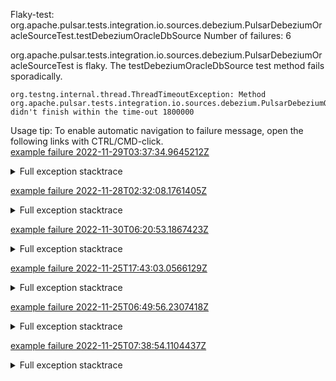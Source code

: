         
Flaky-test: org.apache.pulsar.tests.integration.io.sources.debezium.PulsarDebeziumOracleSourceTest.testDebeziumOracleDbSource
Number of failures: 6

org.apache.pulsar.tests.integration.io.sources.debezium.PulsarDebeziumOracleSourceTest is flaky. The testDebeziumOracleDbSource test method fails sporadically.

```
org.testng.internal.thread.ThreadTimeoutException: Method org.apache.pulsar.tests.integration.io.sources.debezium.PulsarDebeziumOracleSourceTest.testDebeziumOracleDbSource() didn't finish within the time-out 1800000
```

Usage tip: To enable automatic navigation to failure message, open the following links with CTRL/CMD-click.  
[example failure 2022-11-29T03:37:34.9645212Z](https://github.com/apache/pulsar/actions/runs/3566543658/jobs/6001704158#step:11:33966)  


<details>
<summary>Full exception stacktrace</summary>
<code><pre>
org.testng.internal.thread.ThreadTimeoutException: Method org.apache.pulsar.tests.integration.io.sources.debezium.PulsarDebeziumOracleSourceTest.testDebeziumOracleDbSource() didn't finish within the time-out 1800000
	at java.base@17.0.5/java.lang.Thread.sleep(Native Method)
	at app//org.apache.pulsar.tests.integration.io.sources.debezium.DebeziumOracleDbSourceTester.waitForOracleStatus(DebeziumOracleDbSourceTester.java:183)
	at app//org.apache.pulsar.tests.integration.io.sources.debezium.DebeziumOracleDbSourceTester.prepareSource(DebeziumOracleDbSourceTester.java:155)
	at app//org.apache.pulsar.tests.integration.io.sources.PulsarIOSourceRunner.prepareSource(PulsarIOSourceRunner.java:117)
	at app//org.apache.pulsar.tests.integration.io.sources.debezium.PulsarIODebeziumSourceRunner.internalTestSource(PulsarIODebeziumSourceRunner.java:75)
	at app//org.apache.pulsar.tests.integration.io.sources.debezium.PulsarIODebeziumSourceRunner.testSource(PulsarIODebeziumSourceRunner.java:66)
	at app//org.apache.pulsar.tests.integration.io.sources.debezium.PulsarDebeziumOracleSourceTest.testDebeziumOracleDbConnect(PulsarDebeziumOracleSourceTest.java:85)
	at app//org.apache.pulsar.tests.integration.io.sources.debezium.PulsarDebeziumOracleSourceTest.testDebeziumOracleDbSource(PulsarDebeziumOracleSourceTest.java:48)
	at java.base@17.0.5/jdk.internal.reflect.NativeMethodAccessorImpl.invoke0(Native Method)
	at java.base@17.0.5/jdk.internal.reflect.NativeMethodAccessorImpl.invoke(NativeMethodAccessorImpl.java:77)
	at java.base@17.0.5/jdk.internal.reflect.DelegatingMethodAccessorImpl.invoke(DelegatingMethodAccessorImpl.java:43)
	at java.base@17.0.5/java.lang.reflect.Method.invoke(Method.java:568)
	at app//org.testng.internal.invokers.MethodInvocationHelper.invokeMethod(MethodInvocationHelper.java:139)
	at app//org.testng.internal.invokers.InvokeMethodRunnable.runOne(InvokeMethodRunnable.java:47)
	at app//org.testng.internal.invokers.InvokeMethodRunnable.call(InvokeMethodRunnable.java:76)
	at app//org.testng.internal.invokers.InvokeMethodRunnable.call(InvokeMethodRunnable.java:11)
	at java.base@17.0.5/java.util.concurrent.FutureTask.run(FutureTask.java:264)
	at java.base@17.0.5/java.util.concurrent.ThreadPoolExecutor.runWorker(ThreadPoolExecutor.java:1136)
	at java.base@17.0.5/java.util.concurrent.ThreadPoolExecutor$Worker.run(ThreadPoolExecutor.java:635)
	at java.base@17.0.5/java.lang.Thread.run(Thread.java:833)

2022-11-29T03:37:34,689 - INFO  - [TestNG-method=testDebeziumOracleDbSource-1:PulsarCluster@346] - Successfully stop external service debezium-oracledb-12c
2022-11-29T03:37:34,746 - INFO  - [TestNG-method=testDebeziumOracleDbSource-1:PulsarClientImpl@731] - Client closing. URL: pulsar://localhost:49169
</pre></code>
</details>

[example failure 2022-11-28T02:32:08.1761405Z](https://github.com/apache/pulsar/actions/runs/3560857647/jobs/5981555719#step:11:34456)  


<details>
<summary>Full exception stacktrace</summary>
<code><pre>
org.testng.internal.thread.ThreadTimeoutException: Method org.apache.pulsar.tests.integration.io.sources.debezium.PulsarDebeziumOracleSourceTest.testDebeziumOracleDbSource() didn't finish within the time-out 1800000
	at java.base@17.0.5/java.lang.Thread.sleep(Native Method)
	at app//org.apache.pulsar.tests.integration.io.sources.debezium.DebeziumOracleDbSourceTester.waitForOracleStatus(DebeziumOracleDbSourceTester.java:183)
	at app//org.apache.pulsar.tests.integration.io.sources.debezium.DebeziumOracleDbSourceTester.prepareSource(DebeziumOracleDbSourceTester.java:155)
	at app//org.apache.pulsar.tests.integration.io.sources.PulsarIOSourceRunner.prepareSource(PulsarIOSourceRunner.java:117)
	at app//org.apache.pulsar.tests.integration.io.sources.debezium.PulsarIODebeziumSourceRunner.internalTestSource(PulsarIODebeziumSourceRunner.java:75)
	at app//org.apache.pulsar.tests.integration.io.sources.debezium.PulsarIODebeziumSourceRunner.testSource(PulsarIODebeziumSourceRunner.java:66)
	at app//org.apache.pulsar.tests.integration.io.sources.debezium.PulsarDebeziumOracleSourceTest.testDebeziumOracleDbConnect(PulsarDebeziumOracleSourceTest.java:85)
	at app//org.apache.pulsar.tests.integration.io.sources.debezium.PulsarDebeziumOracleSourceTest.testDebeziumOracleDbSource(PulsarDebeziumOracleSourceTest.java:48)
	at java.base@17.0.5/jdk.internal.reflect.NativeMethodAccessorImpl.invoke0(Native Method)
	at java.base@17.0.5/jdk.internal.reflect.NativeMethodAccessorImpl.invoke(NativeMethodAccessorImpl.java:77)
	at java.base@17.0.5/jdk.internal.reflect.DelegatingMethodAccessorImpl.invoke(DelegatingMethodAccessorImpl.java:43)
	at java.base@17.0.5/java.lang.reflect.Method.invoke(Method.java:568)
	at app//org.testng.internal.invokers.MethodInvocationHelper.invokeMethod(MethodInvocationHelper.java:139)
	at app//org.testng.internal.invokers.InvokeMethodRunnable.runOne(InvokeMethodRunnable.java:47)
	at app//org.testng.internal.invokers.InvokeMethodRunnable.call(InvokeMethodRunnable.java:76)
	at app//org.testng.internal.invokers.InvokeMethodRunnable.call(InvokeMethodRunnable.java:11)
	at java.base@17.0.5/java.util.concurrent.FutureTask.run(FutureTask.java:264)
	at java.base@17.0.5/java.util.concurrent.ThreadPoolExecutor.runWorker(ThreadPoolExecutor.java:1136)
	at java.base@17.0.5/java.util.concurrent.ThreadPoolExecutor$Worker.run(ThreadPoolExecutor.java:635)
	at java.base@17.0.5/java.lang.Thread.run(Thread.java:833)

2022-11-28T02:32:07,983 - INFO  - [TestNG-method=testDebeziumOracleDbSource-1:PulsarCluster@346] - Successfully stop external service debezium-oracledb-12c
2022-11-28T02:32:08,016 - INFO  - [TestNG-method=testDebeziumOracleDbSource-1:PulsarClientImpl@731] - Client closing. URL: pulsar://localhost:49169
</pre></code>
</details>

[example failure 2022-11-30T06:20:53.1867423Z](https://github.com/apache/pulsar/actions/runs/3580175169/jobs/6022982059#step:11:34115)  


<details>
<summary>Full exception stacktrace</summary>
<code><pre>
org.testng.internal.thread.ThreadTimeoutException: Method org.apache.pulsar.tests.integration.io.sources.debezium.PulsarDebeziumOracleSourceTest.testDebeziumOracleDbSource() didn't finish within the time-out 1800000
	at java.base@17.0.5/java.lang.Thread.sleep(Native Method)
	at app//org.apache.pulsar.tests.integration.io.sources.debezium.DebeziumOracleDbSourceTester.waitForOracleStatus(DebeziumOracleDbSourceTester.java:183)
	at app//org.apache.pulsar.tests.integration.io.sources.debezium.DebeziumOracleDbSourceTester.prepareSource(DebeziumOracleDbSourceTester.java:155)
	at app//org.apache.pulsar.tests.integration.io.sources.PulsarIOSourceRunner.prepareSource(PulsarIOSourceRunner.java:117)
	at app//org.apache.pulsar.tests.integration.io.sources.debezium.PulsarIODebeziumSourceRunner.internalTestSource(PulsarIODebeziumSourceRunner.java:75)
	at app//org.apache.pulsar.tests.integration.io.sources.debezium.PulsarIODebeziumSourceRunner.testSource(PulsarIODebeziumSourceRunner.java:66)
	at app//org.apache.pulsar.tests.integration.io.sources.debezium.PulsarDebeziumOracleSourceTest.testDebeziumOracleDbConnect(PulsarDebeziumOracleSourceTest.java:85)
	at app//org.apache.pulsar.tests.integration.io.sources.debezium.PulsarDebeziumOracleSourceTest.testDebeziumOracleDbSource(PulsarDebeziumOracleSourceTest.java:48)
	at java.base@17.0.5/jdk.internal.reflect.NativeMethodAccessorImpl.invoke0(Native Method)
	at java.base@17.0.5/jdk.internal.reflect.NativeMethodAccessorImpl.invoke(NativeMethodAccessorImpl.java:77)
	at java.base@17.0.5/jdk.internal.reflect.DelegatingMethodAccessorImpl.invoke(DelegatingMethodAccessorImpl.java:43)
	at java.base@17.0.5/java.lang.reflect.Method.invoke(Method.java:568)
	at app//org.testng.internal.invokers.MethodInvocationHelper.invokeMethod(MethodInvocationHelper.java:139)
	at app//org.testng.internal.invokers.InvokeMethodRunnable.runOne(InvokeMethodRunnable.java:47)
	at app//org.testng.internal.invokers.InvokeMethodRunnable.call(InvokeMethodRunnable.java:76)
	at app//org.testng.internal.invokers.InvokeMethodRunnable.call(InvokeMethodRunnable.java:11)
	at java.base@17.0.5/java.util.concurrent.FutureTask.run(FutureTask.java:264)
	at java.base@17.0.5/java.util.concurrent.ThreadPoolExecutor.runWorker(ThreadPoolExecutor.java:1136)
	at java.base@17.0.5/java.util.concurrent.ThreadPoolExecutor$Worker.run(ThreadPoolExecutor.java:635)
	at java.base@17.0.5/java.lang.Thread.run(Thread.java:833)

2022-11-30T06:20:52,948 - INFO  - [TestNG-method=testDebeziumOracleDbSource-1:PulsarCluster@346] - Successfully stop external service debezium-oracledb-12c
2022-11-30T06:20:52,969 - INFO  - [TestNG-method=testDebeziumOracleDbSource-1:PulsarClientImpl@731] - Client closing. URL: pulsar://localhost:49169
</pre></code>
</details>

[example failure 2022-11-25T17:43:03.0566129Z](https://github.com/apache/pulsar/actions/runs/3549415325/jobs/5962263764#step:11:34345)  


<details>
<summary>Full exception stacktrace</summary>
<code><pre>
org.testng.internal.thread.ThreadTimeoutException: Method org.apache.pulsar.tests.integration.io.sources.debezium.PulsarDebeziumOracleSourceTest.testDebeziumOracleDbSource() didn't finish within the time-out 1800000
	at java.base@17.0.5/java.lang.Thread.sleep(Native Method)
	at app//org.apache.pulsar.tests.integration.io.sources.debezium.DebeziumOracleDbSourceTester.waitForOracleStatus(DebeziumOracleDbSourceTester.java:183)
	at app//org.apache.pulsar.tests.integration.io.sources.debezium.DebeziumOracleDbSourceTester.prepareSource(DebeziumOracleDbSourceTester.java:155)
	at app//org.apache.pulsar.tests.integration.io.sources.PulsarIOSourceRunner.prepareSource(PulsarIOSourceRunner.java:117)
	at app//org.apache.pulsar.tests.integration.io.sources.debezium.PulsarIODebeziumSourceRunner.internalTestSource(PulsarIODebeziumSourceRunner.java:75)
	at app//org.apache.pulsar.tests.integration.io.sources.debezium.PulsarIODebeziumSourceRunner.testSource(PulsarIODebeziumSourceRunner.java:66)
	at app//org.apache.pulsar.tests.integration.io.sources.debezium.PulsarDebeziumOracleSourceTest.testDebeziumOracleDbConnect(PulsarDebeziumOracleSourceTest.java:85)
	at app//org.apache.pulsar.tests.integration.io.sources.debezium.PulsarDebeziumOracleSourceTest.testDebeziumOracleDbSource(PulsarDebeziumOracleSourceTest.java:48)
	at java.base@17.0.5/jdk.internal.reflect.NativeMethodAccessorImpl.invoke0(Native Method)
	at java.base@17.0.5/jdk.internal.reflect.NativeMethodAccessorImpl.invoke(NativeMethodAccessorImpl.java:77)
	at java.base@17.0.5/jdk.internal.reflect.DelegatingMethodAccessorImpl.invoke(DelegatingMethodAccessorImpl.java:43)
	at java.base@17.0.5/java.lang.reflect.Method.invoke(Method.java:568)
	at app//org.testng.internal.invokers.MethodInvocationHelper.invokeMethod(MethodInvocationHelper.java:139)
	at app//org.testng.internal.invokers.InvokeMethodRunnable.runOne(InvokeMethodRunnable.java:47)
	at app//org.testng.internal.invokers.InvokeMethodRunnable.call(InvokeMethodRunnable.java:76)
	at app//org.testng.internal.invokers.InvokeMethodRunnable.call(InvokeMethodRunnable.java:11)
	at java.base@17.0.5/java.util.concurrent.FutureTask.run(FutureTask.java:264)
	at java.base@17.0.5/java.util.concurrent.ThreadPoolExecutor.runWorker(ThreadPoolExecutor.java:1136)
	at java.base@17.0.5/java.util.concurrent.ThreadPoolExecutor$Worker.run(ThreadPoolExecutor.java:635)
	at java.base@17.0.5/java.lang.Thread.run(Thread.java:833)

2022-11-25T17:43:02,955 - INFO  - [TestNG-method=testDebeziumOracleDbSource-1:PulsarCluster@346] - Successfully stop external service debezium-oracledb-12c
2022-11-25T17:43:02,970 - INFO  - [TestNG-method=testDebeziumOracleDbSource-1:PulsarClientImpl@731] - Client closing. URL: pulsar://localhost:49169
</pre></code>
</details>

[example failure 2022-11-25T06:49:56.2307418Z](https://github.com/apache/pulsar/actions/runs/3545598947/jobs/5954159262#step:11:34574)  


<details>
<summary>Full exception stacktrace</summary>
<code><pre>
org.testng.internal.thread.ThreadTimeoutException: Method org.apache.pulsar.tests.integration.io.sources.debezium.PulsarDebeziumOracleSourceTest.testDebeziumOracleDbSource() didn't finish within the time-out 1800000
	at java.base@17.0.5/java.lang.Thread.sleep(Native Method)
	at app//org.apache.pulsar.tests.integration.io.sources.debezium.DebeziumOracleDbSourceTester.waitForOracleStatus(DebeziumOracleDbSourceTester.java:183)
	at app//org.apache.pulsar.tests.integration.io.sources.debezium.DebeziumOracleDbSourceTester.prepareSource(DebeziumOracleDbSourceTester.java:155)
	at app//org.apache.pulsar.tests.integration.io.sources.PulsarIOSourceRunner.prepareSource(PulsarIOSourceRunner.java:117)
	at app//org.apache.pulsar.tests.integration.io.sources.debezium.PulsarIODebeziumSourceRunner.internalTestSource(PulsarIODebeziumSourceRunner.java:75)
	at app//org.apache.pulsar.tests.integration.io.sources.debezium.PulsarIODebeziumSourceRunner.testSource(PulsarIODebeziumSourceRunner.java:66)
	at app//org.apache.pulsar.tests.integration.io.sources.debezium.PulsarDebeziumOracleSourceTest.testDebeziumOracleDbConnect(PulsarDebeziumOracleSourceTest.java:85)
	at app//org.apache.pulsar.tests.integration.io.sources.debezium.PulsarDebeziumOracleSourceTest.testDebeziumOracleDbSource(PulsarDebeziumOracleSourceTest.java:48)
	at java.base@17.0.5/jdk.internal.reflect.NativeMethodAccessorImpl.invoke0(Native Method)
	at java.base@17.0.5/jdk.internal.reflect.NativeMethodAccessorImpl.invoke(NativeMethodAccessorImpl.java:77)
	at java.base@17.0.5/jdk.internal.reflect.DelegatingMethodAccessorImpl.invoke(DelegatingMethodAccessorImpl.java:43)
	at java.base@17.0.5/java.lang.reflect.Method.invoke(Method.java:568)
	at app//org.testng.internal.invokers.MethodInvocationHelper.invokeMethod(MethodInvocationHelper.java:139)
	at app//org.testng.internal.invokers.InvokeMethodRunnable.runOne(InvokeMethodRunnable.java:47)
	at app//org.testng.internal.invokers.InvokeMethodRunnable.call(InvokeMethodRunnable.java:76)
	at app//org.testng.internal.invokers.InvokeMethodRunnable.call(InvokeMethodRunnable.java:11)
	at java.base@17.0.5/java.util.concurrent.FutureTask.run(FutureTask.java:264)
	at java.base@17.0.5/java.util.concurrent.ThreadPoolExecutor.runWorker(ThreadPoolExecutor.java:1136)
	at java.base@17.0.5/java.util.concurrent.ThreadPoolExecutor$Worker.run(ThreadPoolExecutor.java:635)
	at java.base@17.0.5/java.lang.Thread.run(Thread.java:833)

2022-11-25T06:49:56,093 - INFO  - [TestNG-method=testDebeziumOracleDbSource-1:PulsarCluster@346] - Successfully stop external service debezium-oracledb-12c
2022-11-25T06:49:56,124 - INFO  - [TestNG-method=testDebeziumOracleDbSource-1:PulsarClientImpl@731] - Client closing. URL: pulsar://localhost:49169
</pre></code>
</details>

[example failure 2022-11-25T07:38:54.1104437Z](https://github.com/apache/pulsar/actions/runs/3545822076/jobs/5954563900#step:11:34370)  


<details>
<summary>Full exception stacktrace</summary>
<code><pre>
org.testng.internal.thread.ThreadTimeoutException: Method org.apache.pulsar.tests.integration.io.sources.debezium.PulsarDebeziumOracleSourceTest.testDebeziumOracleDbSource() didn't finish within the time-out 1800000
	at java.base@17.0.5/jdk.internal.misc.Unsafe.park(Native Method)
	at java.base@17.0.5/java.util.concurrent.locks.LockSupport.park(LockSupport.java:211)
	at java.base@17.0.5/java.util.concurrent.CompletableFuture$Signaller.block(CompletableFuture.java:1864)
	at java.base@17.0.5/java.util.concurrent.ForkJoinPool.unmanagedBlock(ForkJoinPool.java:3463)
	at java.base@17.0.5/java.util.concurrent.ForkJoinPool.managedBlock(ForkJoinPool.java:3434)
	at java.base@17.0.5/java.util.concurrent.CompletableFuture.waitingGet(CompletableFuture.java:1898)
	at java.base@17.0.5/java.util.concurrent.CompletableFuture.get(CompletableFuture.java:2072)
	at app//org.apache.pulsar.tests.integration.utils.DockerUtils.runCommandAsUser(DockerUtils.java:195)
	at app//org.apache.pulsar.tests.integration.containers.ChaosContainer.execCmdAsUser(ChaosContainer.java:94)
	at app//org.apache.pulsar.tests.integration.io.sources.debezium.DebeziumOracleDbSourceTester.runSqlCmd(DebeziumOracleDbSourceTester.java:191)
	at app//org.apache.pulsar.tests.integration.io.sources.debezium.DebeziumOracleDbSourceTester.waitForOracleStatus(DebeziumOracleDbSourceTester.java:178)
	at app//org.apache.pulsar.tests.integration.io.sources.debezium.DebeziumOracleDbSourceTester.prepareSource(DebeziumOracleDbSourceTester.java:155)
	at app//org.apache.pulsar.tests.integration.io.sources.PulsarIOSourceRunner.prepareSource(PulsarIOSourceRunner.java:117)
	at app//org.apache.pulsar.tests.integration.io.sources.debezium.PulsarIODebeziumSourceRunner.internalTestSource(PulsarIODebeziumSourceRunner.java:75)
	at app//org.apache.pulsar.tests.integration.io.sources.debezium.PulsarIODebeziumSourceRunner.testSource(PulsarIODebeziumSourceRunner.java:66)
	at app//org.apache.pulsar.tests.integration.io.sources.debezium.PulsarDebeziumOracleSourceTest.testDebeziumOracleDbConnect(PulsarDebeziumOracleSourceTest.java:85)
	at app//org.apache.pulsar.tests.integration.io.sources.debezium.PulsarDebeziumOracleSourceTest.testDebeziumOracleDbSource(PulsarDebeziumOracleSourceTest.java:48)
	at java.base@17.0.5/jdk.internal.reflect.NativeMethodAccessorImpl.invoke0(Native Method)
	at java.base@17.0.5/jdk.internal.reflect.NativeMethodAccessorImpl.invoke(NativeMethodAccessorImpl.java:77)
	at java.base@17.0.5/jdk.internal.reflect.DelegatingMethodAccessorImpl.invoke(DelegatingMethodAccessorImpl.java:43)
	at java.base@17.0.5/java.lang.reflect.Method.invoke(Method.java:568)
	at app//org.testng.internal.invokers.MethodInvocationHelper.invokeMethod(MethodInvocationHelper.java:139)
	at app//org.testng.internal.invokers.InvokeMethodRunnable.runOne(InvokeMethodRunnable.java:47)
	at app//org.testng.internal.invokers.InvokeMethodRunnable.call(InvokeMethodRunnable.java:76)
	at app//org.testng.internal.invokers.InvokeMethodRunnable.call(InvokeMethodRunnable.java:11)
	at java.base@17.0.5/java.util.concurrent.FutureTask.run(FutureTask.java:264)
	at java.base@17.0.5/java.util.concurrent.ThreadPoolExecutor.runWorker(ThreadPoolExecutor.java:1136)
	at java.base@17.0.5/java.util.concurrent.ThreadPoolExecutor$Worker.run(ThreadPoolExecutor.java:635)
	at java.base@17.0.5/java.lang.Thread.run(Thread.java:833)

2022-11-25T07:38:54,005 - INFO  - [TestNG-method=testDebeziumOracleDbSource-1:PulsarCluster@346] - Successfully stop external service debezium-oracledb-12c
2022-11-25T07:38:54,022 - INFO  - [TestNG-method=testDebeziumOracleDbSource-1:PulsarClientImpl@731] - Client closing. URL: pulsar://localhost:49169
</pre></code>
</details>

